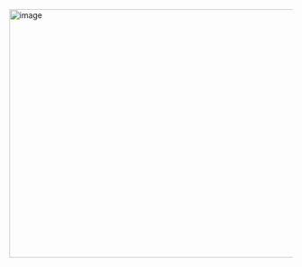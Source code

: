 <img width="732" height="442" alt="image" src="https://github.com/user-attachments/assets/07f0d2dd-c040-4aa6-a091-6874cad3a8b0" />
